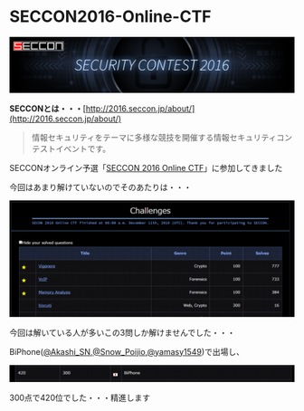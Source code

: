 # SECCON2016-Online-CTF

![logo.png](logo.png)

__SECCONとは・・・__[http://2016.seccon.jp/about/](http://2016.seccon.jp/about/)

> 情報セキュリティをテーマに多様な競技を開催する情報セキュリティコンテストイベントです。

SECCONオンライン予選「[SECCON 2016 Online CTF](http://2016.seccon.jp/news/#124")」に参加してきました

今回はあまり解けていないのでそのあたりは・・・

![problem.png](problem.png)

今回は解いている人が多いこの3問しか解けませんでした・・・

BiPhone([@Akashi_SN](https://twitter.com/Akashi_SN),[@Snow_Poijio](https://twitter.com/Snow_Poijio),[@yamasy1549](https://twitter.com/yamasy1549))で出場し、

![BiPhone.png](BiPhone.png)

300点で420位でした・・・精進します
